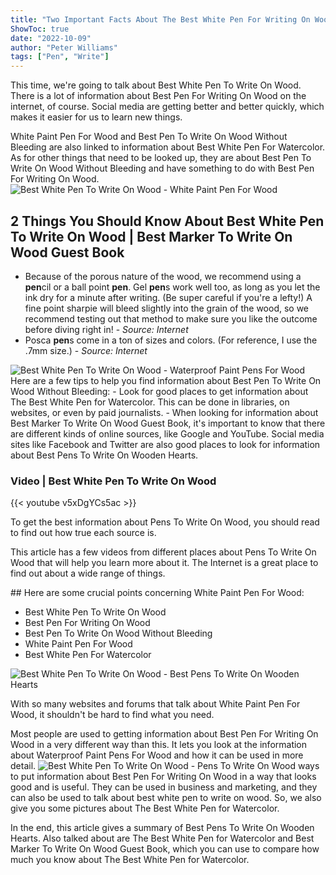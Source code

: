 ```yaml
---
title: "Two Important Facts About The Best White Pen For Writing On Wood"
ShowToc: true 
date: "2022-10-09"
author: "Peter Williams" 
tags: ["Pen", "Write"]
---
```


	
This time, we're going to talk about Best White Pen To Write On Wood. There is a lot of information about Best Pen For Writing On Wood on the internet, of course. Social media are getting better and better quickly, which makes it easier for us to learn new things.

White Paint Pen For Wood and Best Pen To Write On Wood Without Bleeding are also linked to information about Best White Pen For Watercolor. As for other things that need to be looked up, they are about Best Pen To Write On Wood Without Bleeding and have something to do with Best Pen For Writing On Wood.
<img loading="lazy" src="https://assets.wallpapersin4k.org/uploads/2017/04/Book-And-Pen-Wallpaper-18.jpeg" onerror="this.onerror=null;this.src='https://blogger.googleusercontent.com/img/a/AVvXsEhe7F7TRXHtjiKvHb5vS7DmnxvpHiDyoYyYvm1nHB3Qp2_w3BnM6A2eq4v7FYxCC9bfZt3a9vIMtAYEKUiaDQbHMg-ViyGmRIj39MLp0bGFfgfYw1Dc9q_H-T0wiTm3l0Uq42dETrN9eC8aGJ9_IORZsxST1AcLR7np1koOfcc7tnHa4S8Mwz_xD9d0=s16000';" alt="Best White Pen To Write On Wood - White Paint Pen For Wood" >

## 2 Things You Should Know About Best White Pen To Write On Wood | Best Marker To Write On Wood Guest Book
-   Because of the porous nature of the wood, we recommend using a **pen**cil or a ball point **pen**. Gel **pen**s work well too, as long as you let the ink dry for a minute after writing. (Be super careful if you're a lefty!) A fine point sharpie will bleed slightly into the grain of the wood, so we recommend testing out that method to make sure you like the outcome before diving right in! - <cite>Source: Internet</cite>
-   Posca **pen**s come in a ton of sizes and colors. (For reference, I use the .7mm size.) - <cite>Source: Internet</cite>


<img loading="lazy" src="http://clearwatersun.org/yahoo_site_admin/assets/images/Connecticut_Yankee_Bush_parody_tiki.98182508_std.png" onerror="this.onerror=null;this.src='https://blogger.googleusercontent.com/img/a/AVvXsEhe7F7TRXHtjiKvHb5vS7DmnxvpHiDyoYyYvm1nHB3Qp2_w3BnM6A2eq4v7FYxCC9bfZt3a9vIMtAYEKUiaDQbHMg-ViyGmRIj39MLp0bGFfgfYw1Dc9q_H-T0wiTm3l0Uq42dETrN9eC8aGJ9_IORZsxST1AcLR7np1koOfcc7tnHa4S8Mwz_xD9d0=s16000';" alt="Best White Pen To Write On Wood - Waterproof Paint Pens For Wood" >
Here are a few tips to help you find information about Best Pen To Write On Wood Without Bleeding:
- Look for good places to get information about The Best White Pen for Watercolor. This can be done in libraries, on websites, or even by paid journalists.
- When looking for information about Best Marker To Write On Wood Guest Book, it's important to know that there are different kinds of online sources, like Google and YouTube. Social media sites like Facebook and Twitter are also good places to look for information about Best Pens To Write On Wooden Hearts.

### Video | Best White Pen To Write On Wood
{{< youtube v5xDgYCs5ac >}} 

To get the best information about Pens To Write On Wood, you should read to find out how true each source is.

This article has a few videos from different places about Pens To Write On Wood that will help you learn more about it. The Internet is a great place to find out about a wide range of things.
<script async="async" data-cfasync="false" src="//normallydemandedalter.com/fe63df3c5408708b15d8dc3d9b206b31/invoke.js"></script>
<div id="container-fe63df3c5408708b15d8dc3d9b206b31"></div>
## Here are some crucial points concerning White Paint Pen For Wood:

- Best White Pen To Write On Wood
- Best Pen For Writing On Wood
- Best Pen To Write On Wood Without Bleeding
- White Paint Pen For Wood
- Best White Pen For Watercolor

 <img loading="lazy" src="https://imgix.bustle.com/uploads/image/2020/11/6/16ef978e-cada-4bd2-84a0-613ba8ff588f-best-bullet-journal-pens.jpg?w=1200&h=630&q=70&fit=crop&crop=faces&fm=jpg" onerror="this.onerror=null;this.src='https://blogger.googleusercontent.com/img/a/AVvXsEhe7F7TRXHtjiKvHb5vS7DmnxvpHiDyoYyYvm1nHB3Qp2_w3BnM6A2eq4v7FYxCC9bfZt3a9vIMtAYEKUiaDQbHMg-ViyGmRIj39MLp0bGFfgfYw1Dc9q_H-T0wiTm3l0Uq42dETrN9eC8aGJ9_IORZsxST1AcLR7np1koOfcc7tnHa4S8Mwz_xD9d0=s16000';" alt="Best White Pen To Write On Wood - Best Pens To Write On Wooden Hearts" >

With so many websites and forums that talk about White Paint Pen For Wood, it shouldn't be hard to find what you need.

Most people are used to getting information about Best Pen For Writing On Wood in a very different way than this. It lets you look at the information about Waterproof Paint Pens For Wood and how it can be used in more detail.
<img loading="lazy" src="https://thegraphicsfairy.com/wp-content/uploads/blogger/-4IrilT9j6LU/TgdIn4XyNwI/AAAAAAAANHI/tQVofLFzDeI/s1600/birds+tree+vintage+graphicsfairy004b.jpg" onerror="this.onerror=null;this.src='https://blogger.googleusercontent.com/img/a/AVvXsEhe7F7TRXHtjiKvHb5vS7DmnxvpHiDyoYyYvm1nHB3Qp2_w3BnM6A2eq4v7FYxCC9bfZt3a9vIMtAYEKUiaDQbHMg-ViyGmRIj39MLp0bGFfgfYw1Dc9q_H-T0wiTm3l0Uq42dETrN9eC8aGJ9_IORZsxST1AcLR7np1koOfcc7tnHa4S8Mwz_xD9d0=s16000';" alt="Best White Pen To Write On Wood - Pens To Write On Wood" >
ways to put information about Best Pen For Writing On Wood in a way that looks good and is useful. They can be used in business and marketing, and they can also be used to talk about best white pen to write on wood. So, we also give you some pictures about The Best White Pen for Watercolor.

In the end, this article gives a summary of Best Pens To Write On Wooden Hearts. Also talked about are The Best White Pen for Watercolor and Best Marker To Write On Wood Guest Book, which you can use to compare how much you know about The Best White Pen for Watercolor.
	
	

